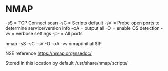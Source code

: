 # NMAP

-sS = TCP Connect scan
-sC = Scripts default
-sV = Probe open ports to determine service/version info
-oA = output all
-O = enable OS detection
-vv = verbose settings
-p- = All ports

nmap -sS -sC -sV -O -oA -vv nmap/initial $IP

NSE reference
https://nmap.org/nsedoc/

Stored in this location by default
/usr/share/nmap/scripts/
